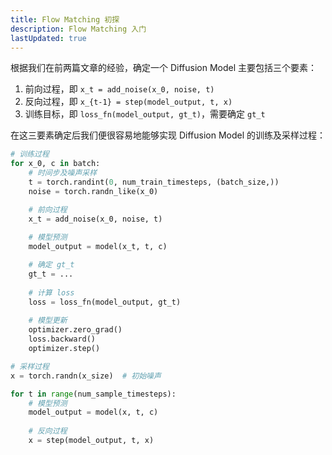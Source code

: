 ```yaml
---
title: Flow Matching 初探
description: Flow Matching 入门
lastUpdated: true
---
```


根据我们在前两篇文章的经验，确定一个 Diffusion Model 主要包括三个要素：

1. 前向过程，即 ```x_t = add_noise(x_0, noise, t)```
2. 反向过程，即 ```x_{t-1} = step(model_output, t, x)```
3. 训练目标，即 ```loss_fn(model_output, gt_t)```，需要确定 ```gt_t```

在这三要素确定后我们便很容易地能够实现 Diffusion Model 的训练及采样过程：

``` python
# 训练过程
for x_0, c in batch:
    # 时间步及噪声采样
    t = torch.randint(0, num_train_timesteps, (batch_size,))
    noise = torch.randn_like(x_0)

    # 前向过程
    x_t = add_noise(x_0, noise, t)
    
    # 模型预测
    model_output = model(x_t, t, c)

    # 确定 gt_t
    gt_t = ...
    
    # 计算 loss
    loss = loss_fn(model_output, gt_t)
    
    # 模型更新
    optimizer.zero_grad()
    loss.backward()
    optimizer.step()

# 采样过程
x = torch.randn(x_size)  # 初始噪声

for t in range(num_sample_timesteps):
    # 模型预测
    model_output = model(x, t, c)
    
    # 反向过程
    x = step(model_output, t, x)
```